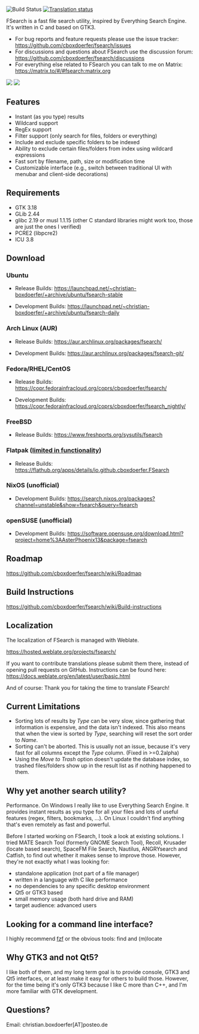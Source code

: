 ![Build Status](https://github.com/cboxdoerfer/fsearch/actions/workflows/build_test.yml/badge.svg)
[![Translation status](https://hosted.weblate.org/widgets/fsearch/-/svg-badge.svg)](https://hosted.weblate.org/engage/fsearch/?utm_source=widget)


FSearch is a fast file search utility, inspired by Everything Search Engine. It's written in C and based on GTK3.

* For bug reports and feature requests please use the issue tracker: <https://github.com/cboxdoerfer/fsearch/issues>
* For discussions and questions about FSearch use the discussion forum: <https://github.com/cboxdoerfer/fsearch/discussions>
* For everything else related to FSearch you can talk to me on Matrix: <https://matrix.to/#/#fsearch:matrix.org>

![](https://raw.githubusercontent.com/cboxdoerfer/fsearch/master/data/screenshots/02-main_window_menubar.png)
![](https://raw.githubusercontent.com/cboxdoerfer/fsearch/master/data/screenshots/01-main_window_headerbar.png)


## Features
- Instant (as you type) results
- Wildcard support
- RegEx support
- Filter support (only search for files, folders or everything)
- Include and exclude specific folders to be indexed
- Ability to exclude certain files/folders from index using wildcard expressions
- Fast sort by filename, path, size or modification time
- Customizable interface (e.g., switch between traditional UI with menubar and client-side decorations)

## Requirements

- GTK 3.18
- GLib 2.44
- glibc 2.19 or musl 1.1.15 (other C standard libraries might work too, those are just the ones I verified)
- PCRE2 (libpcre2)
- ICU 3.8

## Download

### Ubuntu

* Release Builds:
  <https://launchpad.net/~christian-boxdoerfer/+archive/ubuntu/fsearch-stable>

* Development Builds:
  <https://launchpad.net/~christian-boxdoerfer/+archive/ubuntu/fsearch-daily>

### Arch Linux (AUR)

* Release Builds:
  <https://aur.archlinux.org/packages/fsearch/>

* Development Builds:
  <https://aur.archlinux.org/packages/fsearch-git/>

### Fedora/RHEL/CentOS

* Release Builds:
  <https://copr.fedorainfracloud.org/coprs/cboxdoerfer/fsearch/>

* Development Builds:
  <https://copr.fedorainfracloud.org/coprs/cboxdoerfer/fsearch_nightly/>
  
### FreeBSD

* Release Builds:
  <https://www.freshports.org/sysutils/fsearch>
  
### Flatpak ([limited in functionality](https://github.com/cboxdoerfer/fsearch/wiki/Flatpak-version-limitations))

* Release Builds:
  <https://flathub.org/apps/details/io.github.cboxdoerfer.FSearch>
  
### NixOS (unofficial)

* Development Builds: <https://search.nixos.org/packages?channel=unstable&show=fsearch&query=fsearch>

### openSUSE (unofficial)

* Development Builds: <https://software.opensuse.org/download.html?project=home%3AAsterPhoenix13&package=fsearch>

## Roadmap

<https://github.com/cboxdoerfer/fsearch/wiki/Roadmap>

## Build Instructions

<https://github.com/cboxdoerfer/fsearch/wiki/Build-instructions>

## Localization

The localization of FSearch is managed with Weblate.

<https://hosted.weblate.org/projects/fsearch/>

If you want to contribute translations please submit them there, instead of opening pull requests on GitHub. Instructions
can be found here:
<https://docs.weblate.org/en/latest/user/basic.html>

And of course: Thank you for taking the time to translate FSearch!

## Current Limitations

* Sorting lots of results by *Type* can be very slow, since gathering that information is expensive, and the data isn't
  indexed. This also means that when the view is sorted by *Type*, searching will reset the sort order to *Name*.
* Sorting can't be aborted. This is usually not an issue, because it's very fast for all columns except the *Type*
  column. (Fixed in >=0.2alpha)
* Using the *Move to Trash* option doesn't update the database index, so trashed files/folders show up in the result
  list as if nothing happened to them.

## Why yet another search utility?

Performance. On Windows I really like to use Everything Search Engine. It provides instant results as you type for all
your files and lots of useful features (regex, filters, bookmarks, ...). On Linux I couldn't find anything that's even
remotely as fast and powerful.

Before I started working on FSearch, I took a look at existing solutions. I tried MATE Search Tool (formerly GNOME
Search Tool), Recoll, Krusader (locate based search), SpaceFM File Search, Nautilus, ANGRYsearch and Catfish, to find
out whether it makes sense to improve those. However, they're not exactly what I was looking for:
- standalone application (not part of a file manager)
- written in a language with C like performance
- no dependencies to any specific desktop environment
- Qt5 or GTK3 based
- small memory usage (both hard drive and RAM)
- target audience: advanced users

## Looking for a command line interface?
I highly recommend [fzf](https://github.com/junegunn/fzf) or the obvious tools: find and (m)locate

## Why GTK3 and not Qt5?

I like both of them, and my long term goal is to provide console, GTK3 and Qt5 interfaces, or at least make it easy for
others to build those. However, for the time being it's only GTK3 because I like C more than C++, and I'm more familiar
with GTK development.

## Questions?

Email: christian.boxdoerfer[AT]posteo.de
